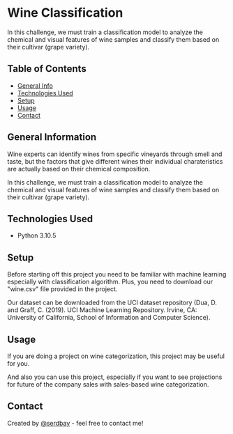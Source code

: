 # Wine Classification
In this challenge, we must train a classification model to analyze the chemical and visual features of wine samples and classify them based on their cultivar (grape variety).

## Table of Contents
* [General Info](#general-information)
* [Technologies Used](#technologies-used)
* [Setup](#setup)
* [Usage](#usage)
* [Contact](#contact)

## General Information
Wine experts can identify wines from specific vineyards through smell and taste, but the factors that give different wines their individual charateristics are actually based on their chemical composition.

In this challenge, we must train a classification model to analyze the chemical and visual features of wine samples and classify them based on their cultivar (grape variety).

## Technologies Used
- Python 3.10.5

## Setup
Before starting off this project you need to be familiar with machine learning especially with classification algorithm. Plus, you need to download our "wine.csv" file provided in the project. 

Our dataset can be downloaded from the UCI dataset repository (Dua, D. and Graff, C. (2019). UCI Machine Learning Repository. Irvine, CA: University of California, School of Information and Computer Science).

## Usage
If you are doing a project on wine categorization, this project may be useful for you.

And also you can use this project, especially if you want to see projections for future of the company sales with sales-based wine categorization.

## Contact
Created by [@serdbay](https://github.com/serdbay) - feel free to contact me!
